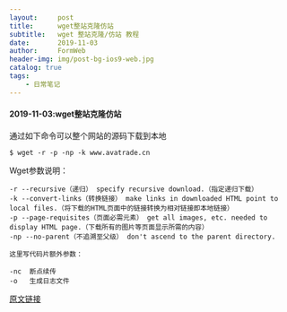 ```yaml
---
layout:     post
title:      wget整站克隆仿站
subtitle:   wget 整站克隆/仿站 教程
date:       2019-11-03
author:     FormWeb
header-img: img/post-bg-ios9-web.jpg
catalog: true
tags:
    - 日常笔记
---
```

#### 2019-11-03:wget整站克隆仿站

通过如下命令可以整个网站的源码下载到本地
```
$ wget -r -p -np -k www.avatrade.cn
```
Wget参数说明：  
```
-r --recursive（递归） specify recursive download.（指定递归下载）
-k --convert-links（转换链接） make links in downloaded HTML point to local files.（将下载的HTML页面中的链接转换为相对链接即本地链接）
-p --page-requisites（页面必需元素） get all images, etc. needed to display HTML page.（下载所有的图片等页面显示所需的内容）
-np --no-parent（不追溯至父级） don't ascend to the parent directory.

这里写代码片额外参数：

-nc  断点续传
-o   生成日志文件
```
[原文链接](https://blog.csdn.net/qq_28590879/article/details/79849307)


